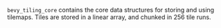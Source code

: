 `bevy_tiling_core` contains the core data structures for storing and using tilemaps. Tiles are stored in a linear array, and chunked in 256 tile runs.